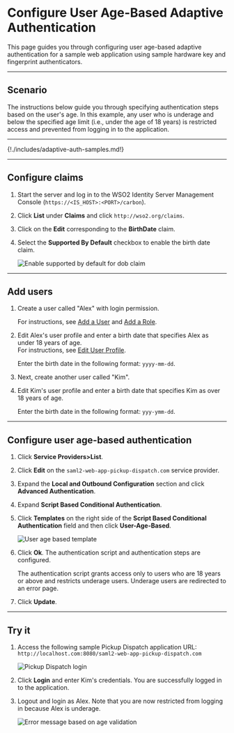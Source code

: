 # Configure User Age-Based Adaptive Authentication

This page guides you through configuring user age-based adaptive authentication for a sample web application using sample hardware key and fingerprint authenticators. 

----

## Scenario

The instructions below guide you through specifying authentication steps based on the user's age. In this example, any user who is underage and below the specified age limit (i.e., under the age of 18 years) is restricted access and prevented from logging in to the application.

----

{!./includes/adaptive-auth-samples.md!}

----

## Configure claims

1.  Start the server and log in to the WSO2 Identity Server Management Console (`https://<IS_HOST>:<PORT>/carbon`).

2.  Click **List** under **Claims** and click `http://wso2.org/claims`.

3.  Click on the **Edit** corresponding to the **BirthDate** claim.

4.  Select the **Supported By Default** checkbox to enable the birth
    date claim.  

    ![Enable supported by default for dob claim]({{base_path}}/assets/img/samples/enable-dob-claim.png)

----

## Add users

1.  Create a user called "Alex" with login permission.

    For instructions, see [Add a User]({{base_path}}/guides/identity-lifecycles/admin-creation-workflow/) and [Add a Role]({{base_path}}/guides/identity-lifecycles/add-user-roles/).

2. Edit Alex's user profile and enter a birth date that specifies Alex as under 18 years of age.  
    For instructions, see [Edit User Profile]({{base_path}}/guides/identity-lifecycles/update-profile/).

    Enter the birth date in the following format: `yyyy-mm-dd`.

3.  Next, create another user called "Kim".

4.  Edit Kim's user profile and enter a birth date that specifies Kim as over 18 years of age.

    Enter the birth date in the following format: `yyy-ymm-dd`.

----

## Configure user age-based authentication

1.  Click **Service Providers>List**.

2.  Click **Edit** on the `saml2-web-app-pickup-dispatch.com` service provider.

3.  Expand the **Local and Outbound Configuration** section and click **Advanced Authentication**.

4.  Expand **Script Based Conditional Authentication**.

5.  Click **Templates** on the right side of the **Script Based Conditional Authentication** field and then click **User-Age-Based**. 

    ![User age based template]({{base_path}}/assets/img/samples/user-age-based-template.png)

6.  Click **Ok**. The authentication script and authentication steps
    are configured. 
    
    The authentication script grants access only to users who are 18 years or above and restricts underage users.
    Underage users are redirected to an error page.

7.  Click **Update**.

----

## Try it

1.  Access the following sample Pickup Dispatch application URL:
    `http://localhost.com:8080/saml2-web-app-pickup-dispatch.com`

    ![Pickup Dispatch login]({{base_path}}/assets/img/samples/dispatch-login.png)

2.  Click **Login** and enter Kim's credentials. You are successfully
    logged in to the application.  

3.  Logout and login as Alex. Note that you are now restricted from
    logging in because Alex is underage.  

    ![Error message based on age validation]({{base_path}}/assets/img/samples/age-validation.png)